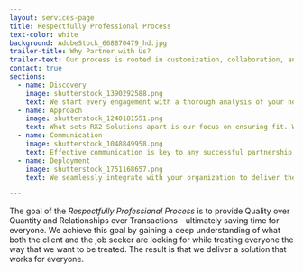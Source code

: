 ```yaml
---
layout: services-page
title: Respectfully Professional Process
text-color: white
background: AdobeStock_668870479_hd.jpg
trailer-title: Why Partner with Us?
trailer-text: Our process is rooted in customization, collaboration, and commitment to excellence. By understanding your goals and leveraging our expertise, we help you secure leaders who not only meet today’s challenges but also drive long-term organizational success.
contact: true
sections:
  - name: Discovery
    image: shutterstock_1390292588.png
    text: We start every engagement with a thorough analysis of your needs. Together, we'll ascertain what you're looking for, what you want to avoid, and then craft a custom solution to achieve your goals.
  - name: Approach
    image: shutterstock_1240181551.png
    text: What sets RX2 Solutions apart is our focus on ensuring fit. We specialize in providing customized solutions that instill confidence while presenting a full range of choices within your budget.
  - name: Communication
    image: shutterstock_1048849958.png
    text: Effective communication is key to any successful partnership. We position ourselves alongside you providing real-time market insights and recalibrate based on mutual feedback.
  - name: Deployment
    image: shutterstock_1751168657.png
    text: We seamlessly integrate with your organization to deliver the solutions you need. Your goals are our priorities, and we establish clear, ambitious timelines based on the tailored solutions we design together.

---
```

The goal of the <i>Respectfully Professional Process</i> is to provide Quality over
Quantity and Relationships over Transactions - ultimately saving time for everyone.
We achieve this goal by gaining a deep understanding of what both the client and the
job seeker are looking for while treating everyone the way that we want to be treated.
The result is that we deliver a solution that works for everyone.